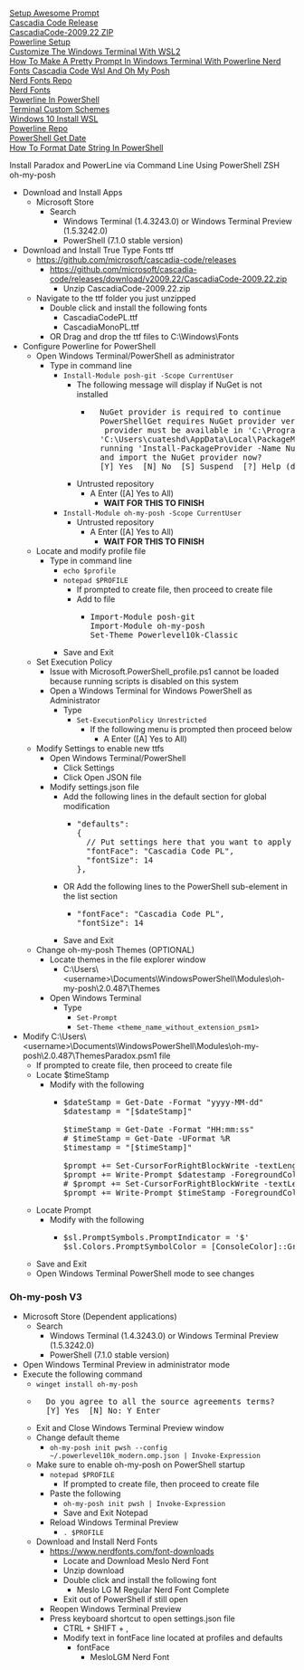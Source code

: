 [Setup Awesome Prompt](https://www.youtube.com/watch?v=lu__oGZVT98)<br />
[Cascadia Code Release](https://github.com/microsoft/cascadia-code/releases)<br />
[CascadiaCode-2009.22 ZIP](https://github.com/microsoft/cascadia-code/releases/download/v2009.22/CascadiaCode-2009.22.zip)<br />
[Powerline Setup](https://docs.microsoft.com/en-us/windows/terminal/tutorials/powerline-setup)<br />
[Customize The Windows Terminal With WSL2](https://www.youtube.com/watch?v=oHhiMf_6exY)<br />
[How To Make A Pretty Prompt In Windows Terminal With Powerline Nerd Fonts Cascadia Code Wsl And Oh My Posh](https://www.hanselman.com/blog/how-to-make-a-pretty-prompt-in-windows-terminal-with-powerline-nerd-fonts-cascadia-code-wsl-and-ohmyposh)<br />
[Nerd Fonts Repo](https://github.com/ryanoasis/nerd-fonts/tree/gh-pages)<br />
[Nerd Fonts](https://www.nerdfonts.com/)<br />
[Powerline In PowerShell](https://docs.microsoft.com/en-us/windows/terminal/custom-terminal-gallery/powerline-in-powershell)<br />
[Terminal Custom Schemes](https://docs.microsoft.com/en-us/windows/terminal/custom-terminal-gallery/custom-schemes)<br />
[Windows 10 Install WSL](https://docs.microsoft.com/en-us/windows/wsl/install-win10)<br />
[Powerline Repo](https://github.com/justjanne/powerline-go?WT.mc_id=-blog-scottha)<br />
[PowerShell Get Date](https://docs.microsoft.com/en-us/powershell/module/microsoft.powershell.utility/get-date?view=powershell-7.1)<br />
[How To Format Date String In PowerShell](https://www.tutorialspoint.com/how-to-format-date-string-in-powershell)

Install Paradox and PowerLine via Command Line Using PowerShell ZSH oh-my-posh

* Download and Install Apps
  * Microsoft Store
    * Search
      * Windows Terminal (1.4.3243.0) or Windows Terminal Preview (1.5.3242.0)
      * PowerShell (7.1.0 stable version)
* Download and Install True Type Fonts ttf
  * https://github.com/microsoft/cascadia-code/releases
    * https://github.com/microsoft/cascadia-code/releases/download/v2009.22/CascadiaCode-2009.22.zip
      * Unzip CascadiaCode-2009.22.zip
  * Navigate to the ttf folder you just unzipped
    * Double click and install the following fonts
      * CascadiaCodePL.ttf
      * CascadiaMonoPL.ttf
    * OR Drag and drop the ttf files to C:\Windows\Fonts
* Configure Powerline for PowerShell
  * Open Windows Terminal/PowerShell as administrator
    * Type in command line
      * `Install-Module posh-git -Scope CurrentUser`
        * The following message will display if NuGet is not installed
          * <pre>
              NuGet provider is required to continue
              PowerShellGet requires NuGet provider version '2.8.5.201' or newer to interact with NuGet-based repositories. The NuGet
               provider must be available in 'C:\Program Files\PackageManagement\ProviderAssemblies' or
              'C:\Users\cuateshd\AppData\Local\PackageManagement\ProviderAssemblies'. You can also install the NuGet provider by
              running 'Install-PackageProvider -Name NuGet -MinimumVersion 2.8.5.201 -Force'. Do you want PowerShellGet to install
              and import the NuGet provider now?
              [Y] Yes  [N] No  [S] Suspend  [?] Help (default is "Y"): Y Enter
            </pre>
        * Untrusted repository
          * A Enter ([A] Yes to All)
            * **WAIT FOR THIS TO FINISH**
      * `Install-Module oh-my-posh -Scope CurrentUser`
        * Untrusted repository
          * A Enter ([A] Yes to All)
            * **WAIT FOR THIS TO FINISH**
  * Locate and modify profile file
    * Type in command line
      * `echo $profile`
      * `notepad $PROFILE`
        * If prompted to create file, then proceed to create file
        * Add to file
          * <pre>
            Import-Module posh-git
            Import-Module oh-my-posh
            Set-Theme Powerlevel10k-Classic
            </pre>
      * Save and Exit
  * Set Execution Policy
    * Issue with Microsoft.PowerShell_profile.ps1 cannot be loaded because running scripts is disabled on this system
    * Open a Windows Terminal for Windows PowerShell as Administrator
      * Type
        * `Set-ExecutionPolicy Unrestricted`
          * If the following menu is prompted then proceed below
            * A Enter ([A] Yes to All)
  * Modify Settings to enable new ttfs
    * Open Windows Terminal/PowerShell
      * Click Settings
      * Click Open JSON file
    * Modify settings.json file
      * Add the following lines in the default section for global modification
        * <pre>
          "defaults":
          {
            // Put settings here that you want to apply to all profiles.
            "fontFace": "Cascadia Code PL",
            "fontSize": 14
          },
          </pre>
      * OR Add the following lines to the PowerShell sub-element in the list section
        * <pre>
          "fontFace": "Cascadia Code PL",
          "fontSize": 14
          </pre>
      * Save and Exit
  * Change oh-my-posh Themes (OPTIONAL)
    * Locate themes in the file explorer window
      * C:\Users\\\<username>\Documents\WindowsPowerShell\Modules\oh-my-posh\2.0.487\Themes
    * Open Windows Terminal
      * Type
        * `Set-Prompt`
        * `Set-Theme <theme_name_without_extension_psm1>`
* Modify C:\Users\\\<username>\Documents\WindowsPowerShell\Modules\oh-my-posh\2.0.487\ThemesParadox.psm1 file
  * If prompted to create file, then proceed to create file
  * Locate $timeStamp
    * Modify with the following
      * <pre>
        $dateStamp = Get-Date -Format "yyyy-MM-dd"
        $datestamp = "[$dateStamp]"

        $timeStamp = Get-Date -Format "HH:mm:ss"
        # $timeStamp = Get-Date -UFormat %R
        $timestamp = "[$timeStamp]"

        $prompt += Set-CursorForRightBlockWrite -textLength (($datestamp.Length + $timestamp.Length) + 1)
        $prompt += Write-Prompt $datestamp -ForegroundColor $sl.Colors.PromptForegroundColor
        # $prompt += Set-CursorForRightBlockWrite -textLength ($timestamp.Length + 1)
        $prompt += Write-Prompt $timeStamp -ForegroundColor $sl.Colors.PromptForegroundColor
        </pre>
  * Locate Prompt
    * Modify with the following
      * <pre>
        $sl.PromptSymbols.PromptIndicator = '$'
        $sl.Colors.PromptSymbolColor = [ConsoleColor]::Green
        </pre>
  * Save and Exit
  * Open Windows Terminal PowerShell mode to see changes

### Oh-my-posh V3
* Microsoft Store (Dependent applications)
  * Search
    * Windows Terminal (1.4.3243.0) or Windows Terminal Preview (1.5.3242.0)
    * PowerShell (7.1.0 stable version)
* Open Windows Terminal Preview in administrator mode
* Execute the following command
  * `winget install oh-my-posh`
  * <pre>
      Do you agree to all the source agreements terms?
      [Y] Yes  [N] No: Y Enter
    </pre>
  * Exit and Close Windows Terminal Preview window
  * Change default theme
    * `oh-my-posh init pwsh --config ~/.powerlevel10k_modern.omp.json | Invoke-Expression`
  * Make sure to enable oh-my-posh on PowerShell startup
    * `notepad $PROFILE`
      * If prompted to create file, then proceed to create file
    * Paste the following
      * `oh-my-posh init pwsh | Invoke-Expression`
      * Save and Exit Notepad
    * Reload Windows Terminal Preview
      * `. $PROFILE`
  * Download and Install Nerd Fonts
    * https://www.nerdfonts.com/font-downloads
      * Locate and Download Meslo Nerd Font
      * Unzip download
      * Double click and install the following font
        * Meslo LG M Regular Nerd Font Complete
      * Exit out of PowerShell if still open
    * Reopen Windows Terminal Preview
    * Press keyboard shortcut to open settings.json file
      * CTRL + SHIFT + ,
      * Modify text in fontFace line located at profiles and defaults
        * fontFace
          * MesloLGM Nerd Font
